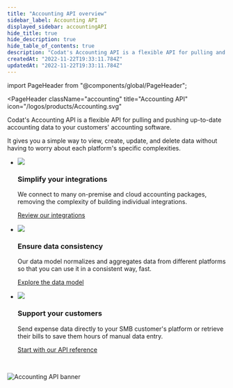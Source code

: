 ```yaml
---
title: "Accounting API overview"
sidebar_label: Accounting API
displayed_sidebar: accountingAPI
hide_title: true
hide_description: true
hide_table_of_contents: true
description: "Codat's Accounting API is a flexible API for pulling and pushing up-to-date accounting data to your customers' accounting software. It gives you a simple way to view, create, update, and delete data without having to worry about each platform's specific complexities."
createdAt: "2022-11-22T19:33:11.784Z"
updatedAt: "2022-11-22T19:33:11.784Z"
---
```


<Head>
  <meta property="og:image" content="/img/accounting-api/accounting_banner.png"/>
</Head>

import PageHeader from "@components/global/PageHeader";

<PageHeader 
  className="accounting"
  title="Accounting API"
  icon="/logos/products/Accounting.svg"
>
  <p>
    Codat's Accounting API is a flexible API for pulling and pushing up-to-date accounting data to your customers' accounting software.
  </p>
  <p>
    It gives you a simple way to view, create, update, and delete data without having to worry about each platform's specific complexities.
  </p>
</PageHeader>

<ul className="card-container col-3">
  <li className="card">
    <div class="header">
      <img
        src="/img/wp-icons/copy-feature-bullet.svg"
        class="mini-icon"
      />
      <h3>Simplify your integrations</h3>
    </div>
    <p>
      We connect to many on-premise and cloud accounting packages, removing the complexity of building individual integrations. 
    </p>
    <p>
      <a href="/integrations/accounting/overview">
        Review our integrations
      </a>
    </p>
  </li>

  <li className="card">
    <div class="header">
      <img
        src="/img/wp-icons/copy-feature-bullet.svg"
        class="mini-icon"
      />
      <h3>Ensure data consistency</h3>
    </div>
    <p>
      Our data model normalizes and aggregates data from different platforms so that you can use it in a consistent way, fast. 
    </p>
    <p>
      <a href="/data-model/accounting/">
        Explore the data model
      </a>
    </p>
  </li>

  <li className="card">
    <div class="header">
      <img
        src="/img/wp-icons/copy-feature-bullet.svg"
        class="mini-icon"
      />
      <h3>Support your customers</h3>
    </div>
    <p> Send expense data directly to your SMB customer's platform or retrieve their bills to save them hours of manual data entry. 
 </p>
    <p>
      <a href="/accounting-api#">
        Start with our API reference
      </a>
    </p>
  </li>
</ul>

<br/>

![](/img/accounting-api/accounting_banner.png "Accounting API banner")
